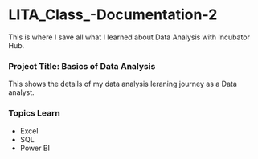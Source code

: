 # LITA_Class_-Documentation-2
This is where I save all what I learned about Data Analysis with Incubator Hub.

### Project Title: Basics of Data Analysis
This shows the details of my data analysis leraning journey as a Data analyst.


### Topics Learn
- Excel
- SQL
- Power BI


